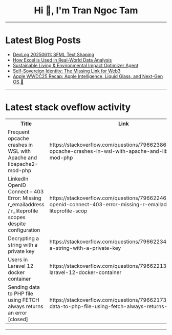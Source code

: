 <h1 align="center">Hi 👋, I'm Tran Ngoc Tam</h1>

---

# Latest Blog Posts 
<!-- BLOG-POST-LIST:START -->
- [DevLog 20250611: SFML Text Shaping](https://dev.to/methodoxdivooka/devlog-20250611-sfml-text-shaping-3m39)
- [How Excel is Used in Real-World Data Analysis](https://dev.to/lilly_kiganya_31ded25bb2f/how-excel-is-used-in-real-world-data-analysis-i0i)
- [Sustainable Living &amp; Environmental Impact Optimizer Agent](https://dev.to/ai_agi/sustainable-living-environmental-impact-optimizer-agent-5d90)
- [Self-Sovereign Identity: The Missing Link for Web3](https://dev.to/vaib/self-sovereign-identity-the-missing-link-for-web3-c3m)
- [Apple WWDC25 Recap: Apple Intelligence, Liquid Glass, and Next-Gen OS 🚀](https://dev.to/om_shree_0709/apple-wwdc25-recap-apple-intelligence-liquid-glass-and-next-gen-os-2inn)
<!-- BLOG-POST-LIST:END -->

---

# Latest stack oveflow activity
<table>
  <tr><th>Title</th><th>Link</th></tr>
  <!-- STACKOVERFLOW:START --><tr><td>Frequent opcache crashes in WSL with Apache and libapache2-mod-php</td><td>https://stackoverflow.com/questions/79662386/frequent-opcache-crashes-in-wsl-with-apache-and-libapache2-mod-php</td></tr><tr><td>LinkedIn OpenID Connect – 403 Error: Missing r_emailaddress / r_liteprofile scopes despite configuration</td><td>https://stackoverflow.com/questions/79662246/linkedin-openid-connect-403-error-missing-r-emailaddress-r-liteprofile-scop</td></tr><tr><td>Decrypting a string with a private key</td><td>https://stackoverflow.com/questions/79662234/decrypting-a-string-with-a-private-key</td></tr><tr><td>Users in Laravel 12 docker container</td><td>https://stackoverflow.com/questions/79662213/users-in-laravel-12-docker-container</td></tr><tr><td>Sending data to PHP file using FETCH always returns an error [closed]</td><td>https://stackoverflow.com/questions/79662173/sending-data-to-php-file-using-fetch-always-returns-an-error</td></tr><!-- STACKOVERFLOW:END -->
</table>

---


